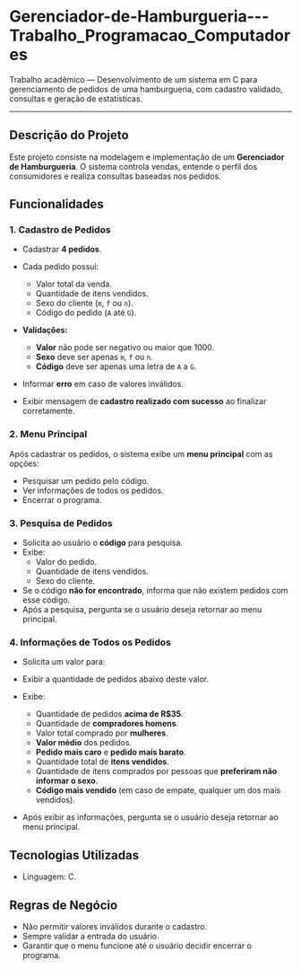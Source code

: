 # Gerenciador-de-Hamburgueria---Trabalho_Programacao_Computadores
Trabalho acadêmico — Desenvolvimento de um sistema em C para gerenciamento de pedidos de uma hamburgueria, com cadastro validado, consultas e geração de estatísticas.

---
## Descrição do Projeto

Este projeto consiste na modelagem e implementação de um **Gerenciador de Hamburgueria**. O sistema controla vendas, entende o perfil dos consumidores e realiza consultas baseadas nos pedidos.

##  Funcionalidades

### 1. Cadastro de Pedidos

* Cadastrar **4 pedidos**.
* Cada pedido possui:

  * Valor total da venda.
  * Quantidade de itens vendidos.
  * Sexo do cliente (`m`, `f` ou `n`).
  * Código do pedido (`A` até `G`).

* **Validações:**
  * **Valor** não pode ser negativo ou maior que 1000.
  * **Sexo** deve ser apenas `m`, `f` ou `n`.
  * **Código** deve ser apenas uma letra de `A` a `G`.
* Informar **erro** em caso de valores inválidos.
* Exibir mensagem de **cadastro realizado com sucesso** ao finalizar corretamente.

### 2. Menu Principal

Após cadastrar os pedidos, o sistema exibe um **menu principal** com as opções:

* Pesquisar um pedido pelo código.
* Ver informações de todos os pedidos.
* Encerrar o programa.

### 3. Pesquisa de Pedidos

* Solicita ao usuário o **código** para pesquisa.
* Exibe:
  * Valor do pedido.
  * Quantidade de itens vendidos.
  * Sexo do cliente.
* Se o código **não for encontrado**, informa que não existem pedidos com esse código.
* Após a pesquisa, pergunta se o usuário deseja retornar ao menu principal.

### 4. Informações de Todos os Pedidos
* Solicita um valor para:
* Exibir a quantidade de pedidos abaixo deste valor.

* Exibe:
  * Quantidade de pedidos **acima de R\$35**.
  * Quantidade de **compradores homens**.
  * Valor total comprado por **mulheres**.
  * **Valor médio** dos pedidos.
  * **Pedido mais caro** e **pedido mais barato**.
  * Quantidade total de **itens vendidos**.
  * Quantidade de itens comprados por pessoas que **preferiram não informar o sexo**.
  * **Código mais vendido** (em caso de empate, qualquer um dos mais vendidos).
* Após exibir as informações, pergunta se o usuário deseja retornar ao menu principal.

## Tecnologias Utilizadas

* Linguagem: C.

## Regras de Negócio

* Não permitir valores inválidos durante o cadastro.
* Sempre validar a entrada do usuário.
* Garantir que o menu funcione até o usuário decidir encerrar o programa.



